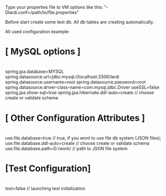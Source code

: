 Type your properties file to VM options like this: "-Dlardi.conf=/path/to/file.properties"

Before start create some test db.
All db tables are creating automatically.

All used configuration example:

#
# [ MySQL options ]
#
spring.jpa.database=MYSQL
spring.datasource.url=jdbc:mysql://localhost:3306/lardi
spring.datasource.username=root
spring.datasource.password=root
spring.datasource.driver-class-name=com.mysql.jdbc.Driver
useSSL=false
spring.jpa.show-sql=true
spring.jpa.hibernate.ddl-auto=create  // choose create or validate schema

#
# [ Other Configuration Attributes ]
#
use.file.database=true  // true, if you wont to use file db system (JSON files);
use.file.database.ddl-auto=create  // choose create or validate schema
use.file.database.path=D:/work/ // path to JSON file system

#
# [Test Configuration]
#
test=false // launching test initialization
